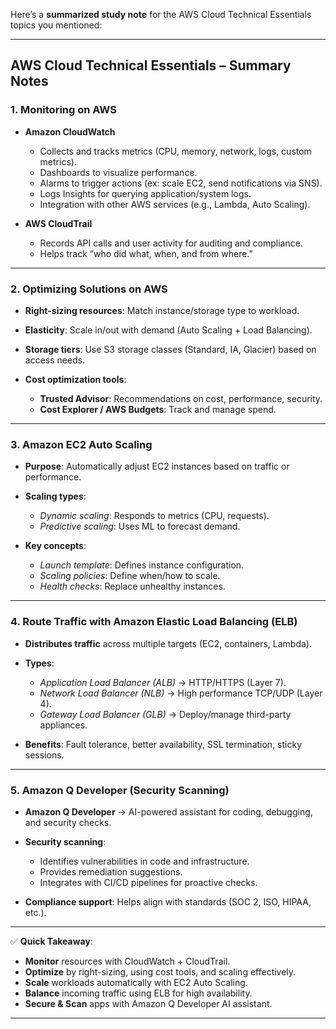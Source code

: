 Here’s a **summarized study note** for the AWS Cloud Technical Essentials topics you mentioned:

---

## **AWS Cloud Technical Essentials – Summary Notes**

### **1. Monitoring on AWS**

* **Amazon CloudWatch**

  * Collects and tracks metrics (CPU, memory, network, logs, custom metrics).
  * Dashboards to visualize performance.
  * Alarms to trigger actions (ex: scale EC2, send notifications via SNS).
  * Logs Insights for querying application/system logs.
  * Integration with other AWS services (e.g., Lambda, Auto Scaling).

* **AWS CloudTrail**

  * Records API calls and user activity for auditing and compliance.
  * Helps track “who did what, when, and from where.”

---

### **2. Optimizing Solutions on AWS**

* **Right-sizing resources**: Match instance/storage type to workload.
* **Elasticity**: Scale in/out with demand (Auto Scaling + Load Balancing).
* **Storage tiers**: Use S3 storage classes (Standard, IA, Glacier) based on access needs.
* **Cost optimization tools**:

  * **Trusted Advisor**: Recommendations on cost, performance, security.
  * **Cost Explorer / AWS Budgets**: Track and manage spend.

---

### **3. Amazon EC2 Auto Scaling**

* **Purpose**: Automatically adjust EC2 instances based on traffic or performance.
* **Scaling types**:

  * *Dynamic scaling*: Responds to metrics (CPU, requests).
  * *Predictive scaling*: Uses ML to forecast demand.
* **Key concepts**:

  * *Launch template*: Defines instance configuration.
  * *Scaling policies*: Define when/how to scale.
  * *Health checks*: Replace unhealthy instances.

---

### **4. Route Traffic with Amazon Elastic Load Balancing (ELB)**

* **Distributes traffic** across multiple targets (EC2, containers, Lambda).
* **Types**:

  * *Application Load Balancer (ALB)* → HTTP/HTTPS (Layer 7).
  * *Network Load Balancer (NLB)* → High performance TCP/UDP (Layer 4).
  * *Gateway Load Balancer (GLB)* → Deploy/manage third-party appliances.
* **Benefits**: Fault tolerance, better availability, SSL termination, sticky sessions.

---

### **5. Amazon Q Developer (Security Scanning)**

* **Amazon Q Developer** → AI-powered assistant for coding, debugging, and security checks.
* **Security scanning**:

  * Identifies vulnerabilities in code and infrastructure.
  * Provides remediation suggestions.
  * Integrates with CI/CD pipelines for proactive checks.
* **Compliance support**: Helps align with standards (SOC 2, ISO, HIPAA, etc.).

---

✅ **Quick Takeaway**:

* **Monitor** resources with CloudWatch + CloudTrail.
* **Optimize** by right-sizing, using cost tools, and scaling effectively.
* **Scale** workloads automatically with EC2 Auto Scaling.
* **Balance** incoming traffic using ELB for high availability.
* **Secure & Scan** apps with Amazon Q Developer AI assistant.

---

